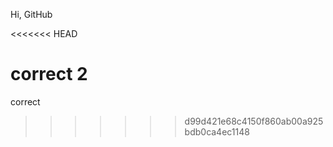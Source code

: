 Hi, GitHub

<<<<<<< HEAD

correct 2 
=======
correct
>>>>>>> d99d421e68c4150f860ab00a925bdb0ca4ec1148
